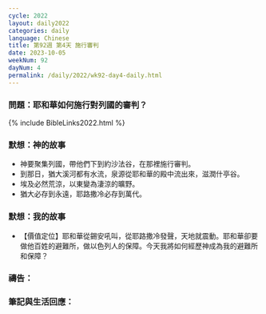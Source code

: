 ```yaml
---
cycle: 2022
layout: daily2022
categories: daily
language: Chinese
title: 第92週 第4天 施行審判
date: 2023-10-05
weekNum: 92
dayNum: 4
permalink: /daily/2022/wk92-day4-daily.html
---
```


### 問題：耶和華如何施行對列國的審判？

{% include BibleLinks2022.html %}

### 默想：神的故事
+ 神要聚集列國，帶他們下到約沙法谷，在那裡施行審判。
+ 到那日，猶大溪河都有水流，泉源從耶和華的殿中流出來，滋潤什亭谷。
+ 埃及必然荒涼，以東變為淒涼的曠野。
+ 猶大必存到永遠，耶路撒冷必存到萬代。

### 默想：我的故事
+ 【價值定位】耶和華從錫安吼叫，從耶路撒冷發聲，天地就震動。耶和華卻要做他百姓的避難所，做以色列人的保障。今天我將如何經歷神成為我的避難所和保障？

### 禱告：

### 筆記與生活回應：
